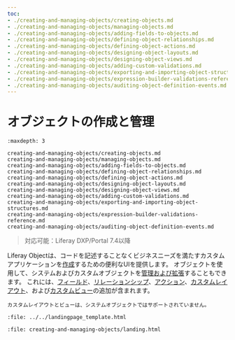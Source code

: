 ```yaml
---
toc:
- ./creating-and-managing-objects/creating-objects.md
- ./creating-and-managing-objects/managing-objects.md
- ./creating-and-managing-objects/adding-fields-to-objects.md
- ./creating-and-managing-objects/defining-object-relationships.md
- ./creating-and-managing-objects/defining-object-actions.md
- ./creating-and-managing-objects/designing-object-layouts.md
- ./creating-and-managing-objects/designing-object-views.md
- ./creating-and-managing-objects/adding-custom-validations.md
- ./creating-and-managing-objects/exporting-and-importing-object-structures.md
- ./creating-and-managing-objects/expression-builder-validations-reference.md
- ./creating-and-managing-objects/auditing-object-definition-events.md
---
```

# オブジェクトの作成と管理

```{toctree}
:maxdepth: 3

creating-and-managing-objects/creating-objects.md
creating-and-managing-objects/managing-objects.md
creating-and-managing-objects/adding-fields-to-objects.md
creating-and-managing-objects/defining-object-relationships.md
creating-and-managing-objects/defining-object-actions.md
creating-and-managing-objects/designing-object-layouts.md
creating-and-managing-objects/designing-object-views.md
creating-and-managing-objects/adding-custom-validations.md
creating-and-managing-objects/exporting-and-importing-object-structures.md
creating-and-managing-objects/expression-builder-validations-reference.md
creating-and-managing-objects/auditing-object-definition-events.md
```

> 対応可能：Liferay DXP/Portal 7.4以降

Liferay Objectは、コードを記述することなくビジネスニーズを満たすカスタムアプリケーションを[作成](./creating-and-managing-objects/creating-objects.md)するための便利なUIを提供します。 オブジェクトを使用して、システムおよびカスタムオブジェクトを[管理および拡張](./creating-and-managing-objects/managing-objects.md)することもできます。 これには、[フィールド](./creating-and-managing-objects/adding-fields-to-objects.md)、[リレーションシップ](./creating-and-managing-objects/defining-object-relationships.md)、[アクション](./creating-and-managing-objects/defining-object-actions.md)、[カスタムレイアウト](creating-and-managing-objects/designing-object-layouts.md)、および[カスタムビュー](./creating-and-managing-objects/designing-object-views.md)の追加が含まれます。

```{note}
カスタムレイアウトとビューは、システムオブジェクトではサポートされていません。
```

```{raw} html
:file: ../../landingpage_template.html
```

```{raw} html
:file: creating-and-managing-objects/landing.html
```
